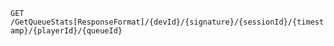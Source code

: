 `GET` `/GetQueueStats[ResponseFormat]/{devId}/{signature}/{sessionId}/{timestamp}/{playerId}/{queueId}`

